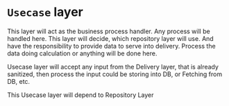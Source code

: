 # `Usecase` layer

This layer will act as the business process handler. Any process will be handled here. This layer will decide, which repository layer will use. And have the responsibility to provide data to serve into delivery. Process the data doing calculation or anything will be done here.

Usecase layer will accept any input from the Delivery layer, that is already sanitized, then process the input could be storing into DB, or Fetching from DB, etc.

This Usecase layer will depend to Repository Layer